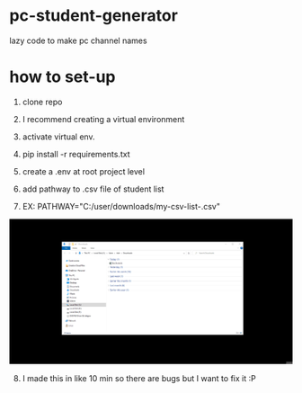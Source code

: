 # pc-student-generator
lazy code to make pc channel names


# how to set-up
1) clone repo
2) I recommend creating a virtual environment
3) activate virtual env.
4) pip install -r requirements.txt

5) create a .env at root project level
6) add pathway to .csv file of student list
7) EX: PATHWAY="C:/user/downloads/my-csv-list-.csv"

![](/gifs/student-pc-generator.gif)

8) I made this in like 10 min so there are bugs but I want to fix it :P


